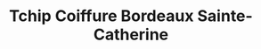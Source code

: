 ---
title: "Tchip Coiffure Bordeaux Sainte-Catherine"
url: /bordeaux/tchip-coiffure-bordeaux-sainte-catherine/
shop: coiffeur
---